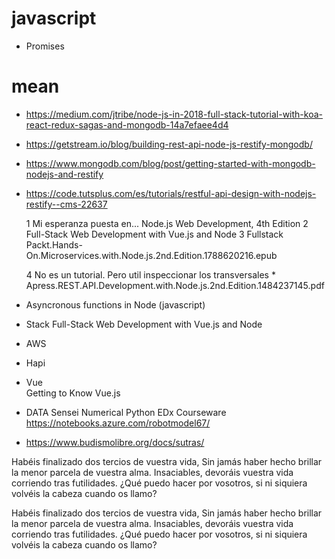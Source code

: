 # javascript
* Promises

# mean
* https://medium.com/jtribe/node-js-in-2018-full-stack-tutorial-with-koa-react-redux-sagas-and-mongodb-14a7efaee4d4
* https://getstream.io/blog/building-rest-api-node-js-restify-mongodb/
* https://www.mongodb.com/blog/post/getting-started-with-mongodb-nodejs-and-restify
* https://code.tutsplus.com/es/tutorials/restful-api-design-with-nodejs-restify--cms-22637

	1 Mi esperanza puesta en... Node.js Web Development, 4th Edition
	2 Full-Stack Web Development with Vue.js and Node
	3 Fullstack Packt.Hands-On.Microservices.with.Node.js.2nd.Edition.1788620216.epub

	4 No es un tutorial. Pero util inspeccionar los transversales
		* Apress.REST.API.Development.with.Node.js.2nd.Edition.1484237145.pdf
		
* Asyncronous functions in Node (javascript)

* Stack
	Full-Stack Web Development with Vue.js and Node
* AWS

* Hapi

* Vue	
	Getting to Know Vue.js
* DATA Sensei
	Numerical Python
	EDx Courseware
		https://notebooks.azure.com/robotmodel67/
		

* https://www.budismolibre.org/docs/sutras/

Habéis finalizado dos tercios de vuestra vida,
Sin jamás haber hecho brillar la menor parcela de vuestra alma. 
Insaciables, devoráis vuestra vida corriendo tras futilidades.
¿Qué puedo hacer por vosotros, si ni siquiera volvéis la cabeza cuando os llamo?

Habéis finalizado dos tercios de vuestra vida,
Sin jamás haber hecho brillar la menor parcela de vuestra alma. 
Insaciables, devoráis vuestra vida corriendo tras futilidades.
¿Qué puedo hacer por vosotros, si ni siquiera volvéis la cabeza cuando os llamo?


